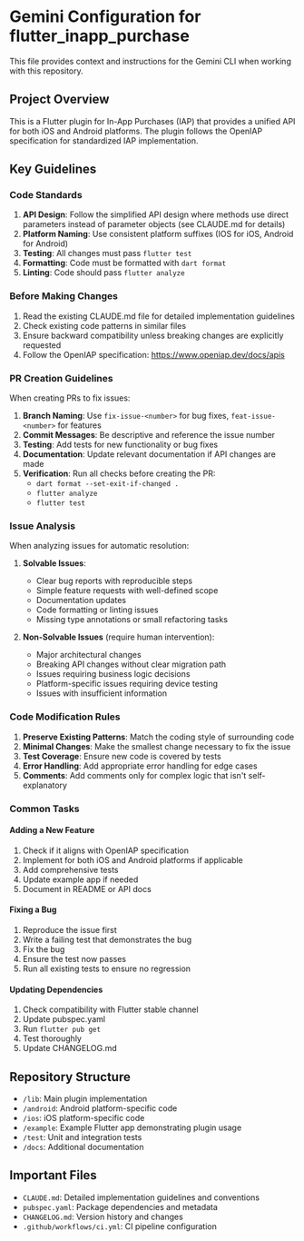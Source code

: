 # Gemini Configuration for flutter_inapp_purchase

This file provides context and instructions for the Gemini CLI when working with this repository.

## Project Overview

This is a Flutter plugin for In-App Purchases (IAP) that provides a unified API for both iOS and Android platforms. The plugin follows the OpenIAP specification for standardized IAP implementation.

## Key Guidelines

### Code Standards

1. **API Design**: Follow the simplified API design where methods use direct parameters instead of parameter objects (see CLAUDE.md for details)
2. **Platform Naming**: Use consistent platform suffixes (IOS for iOS, Android for Android)
3. **Testing**: All changes must pass `flutter test`
4. **Formatting**: Code must be formatted with `dart format`
5. **Linting**: Code should pass `flutter analyze`

### Before Making Changes

1. Read the existing CLAUDE.md file for detailed implementation guidelines
2. Check existing code patterns in similar files
3. Ensure backward compatibility unless breaking changes are explicitly requested
4. Follow the OpenIAP specification: <https://www.openiap.dev/docs/apis>

### PR Creation Guidelines

When creating PRs to fix issues:

1. **Branch Naming**: Use `fix-issue-<number>` for bug fixes, `feat-issue-<number>` for features
2. **Commit Messages**: Be descriptive and reference the issue number
3. **Testing**: Add tests for new functionality or bug fixes
4. **Documentation**: Update relevant documentation if API changes are made
5. **Verification**: Run all checks before creating the PR:
   - `dart format --set-exit-if-changed .`
   - `flutter analyze`
   - `flutter test`

### Issue Analysis

When analyzing issues for automatic resolution:

1. **Solvable Issues**:

   - Clear bug reports with reproducible steps
   - Simple feature requests with well-defined scope
   - Documentation updates
   - Code formatting or linting issues
   - Missing type annotations or small refactoring tasks

2. **Non-Solvable Issues** (require human intervention):
   - Major architectural changes
   - Breaking API changes without clear migration path
   - Issues requiring business logic decisions
   - Platform-specific issues requiring device testing
   - Issues with insufficient information

### Code Modification Rules

1. **Preserve Existing Patterns**: Match the coding style of surrounding code
2. **Minimal Changes**: Make the smallest change necessary to fix the issue
3. **Test Coverage**: Ensure new code is covered by tests
4. **Error Handling**: Add appropriate error handling for edge cases
5. **Comments**: Add comments only for complex logic that isn't self-explanatory

### Common Tasks

#### Adding a New Feature

1. Check if it aligns with OpenIAP specification
2. Implement for both iOS and Android platforms if applicable
3. Add comprehensive tests
4. Update example app if needed
5. Document in README or API docs

#### Fixing a Bug

1. Reproduce the issue first
2. Write a failing test that demonstrates the bug
3. Fix the bug
4. Ensure the test now passes
5. Run all existing tests to ensure no regression

#### Updating Dependencies

1. Check compatibility with Flutter stable channel
2. Update pubspec.yaml
3. Run `flutter pub get`
4. Test thoroughly
5. Update CHANGELOG.md

## Repository Structure

- `/lib`: Main plugin implementation
- `/android`: Android platform-specific code
- `/ios`: iOS platform-specific code
- `/example`: Example Flutter app demonstrating plugin usage
- `/test`: Unit and integration tests
- `/docs`: Additional documentation

## Important Files

- `CLAUDE.md`: Detailed implementation guidelines and conventions
- `pubspec.yaml`: Package dependencies and metadata
- `CHANGELOG.md`: Version history and changes
- `.github/workflows/ci.yml`: CI pipeline configuration
